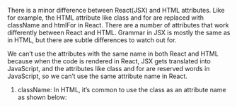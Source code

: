 There is a minor difference between React(JSX) and HTML attributes. Like for example, the HTML attribute like class and for are replaced with className and htmlFor in React. There are a number of attributes that work differently between React and HTML. Grammar in JSX is mostly the same as in HTML, but there are subtle differences to watch out for. 

We can’t use the attributes with the same name in both React and HTML because when the code is rendered in React, JSX gets translated into JavaScript, and the attributes like class and for are reserved words in JavaScript, so we can’t use the same attribute name in React.

1. className: In HTML, it’s common to use the class as an attribute name as shown below:

